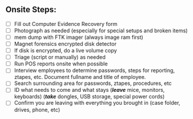 
## **Onsite Steps:**

- [ ] Fill out Computer Evidence Recovery form
- [ ] Photograph as needed (especially for special setups and broken items)
- [ ] mem dump with FTK imager (always image ram first)
- [ ] Magnet forensics encrypted disk detector
- [ ] If disk is encrypted, do a live volume copy
- [ ] Triage (script or manually) as needed
- [ ] Run POS reports onsite when possible
- [ ] Interview employees to determine passwords, steps for reporting, ztapes, etc. Document fullname and title of employee.
- [ ] Search surrounding area for passwords, ztapes, procedures, etc
- [ ] ID what needs to come and what stays (_**leave**_ mice, monitors, keyboards) (_**take**_ dongles, USB storage, special power cords)
- [ ] Confirm you are leaving with everything you brought in (case folder, drives, phone, etc)
